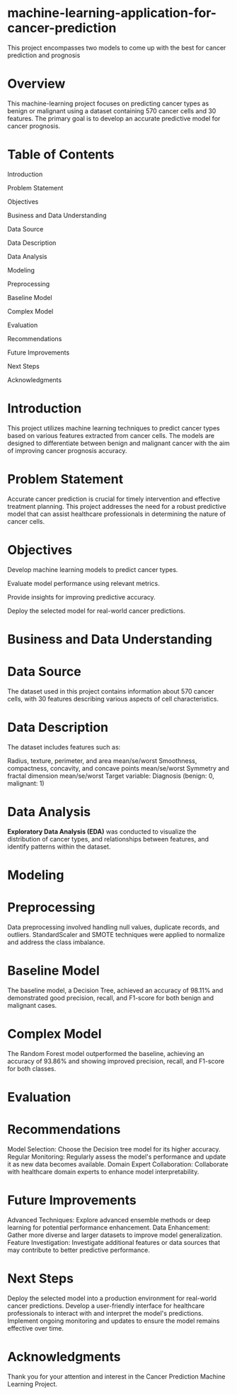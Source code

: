 # machine-learning-application-for-cancer-prediction
This project encompasses two models to come up with the best for cancer prediction and prognosis
# Overview
This machine-learning project focuses on predicting cancer types as benign or malignant using a dataset containing 570 cancer cells and 30 features. The primary goal is to develop an accurate predictive model for cancer prognosis.

# Table of Contents
Introduction

Problem Statement

Objectives

Business and Data Understanding

Data Source

Data Description

Data Analysis

Modeling

Preprocessing

Baseline Model

Complex Model

Evaluation

Recommendations

Future Improvements

Next Steps

Acknowledgments

# Introduction

This project utilizes machine learning techniques to predict cancer types based on various features extracted from cancer cells. The models are designed to differentiate between benign and malignant cancer with the aim of improving cancer prognosis accuracy.

# Problem Statement
Accurate cancer prediction is crucial for timely intervention and effective treatment planning. This project addresses the need for a robust predictive model that can assist healthcare professionals in determining the nature of cancer cells.

# Objectives
Develop machine learning models to predict cancer types.

Evaluate model performance using relevant metrics.

Provide insights for improving predictive accuracy.

Deploy the selected model for real-world cancer predictions.

# Business and Data Understanding
# Data Source
The dataset used in this project contains information about 570 cancer cells, with 30 features describing various aspects of cell characteristics.

# Data Description
The dataset includes features such as:

Radius, texture, perimeter, and area mean/se/worst
Smoothness, compactness, concavity, and concave points mean/se/worst
Symmetry and fractal dimension mean/se/worst
Target variable: Diagnosis (benign: 0, malignant: 1)

# Data Analysis
**Exploratory Data Analysis (EDA)** was conducted to visualize the distribution of cancer types, and relationships between features, and identify patterns within the dataset.

# Modeling
# Preprocessing
Data preprocessing involved handling null values, duplicate records, and outliers. StandardScaler and SMOTE techniques were applied to normalize and address the class imbalance.

# Baseline Model
The baseline model, a Decision Tree, achieved an accuracy of 98.11% and demonstrated good precision, recall, and F1-score for both benign and malignant cases.

# Complex Model
The Random Forest model outperformed the baseline, achieving an accuracy of 93.86% and showing improved precision, recall, and F1-score for both classes.

# Evaluation
# Recommendations
Model Selection: Choose the Decision tree model for its higher accuracy.
Regular Monitoring: Regularly assess the model's performance and update it as new data becomes available.
Domain Expert Collaboration: Collaborate with healthcare domain experts to enhance model interpretability.
# Future Improvements
Advanced Techniques: Explore advanced ensemble methods or deep learning for potential performance enhancement.
Data Enhancement: Gather more diverse and larger datasets to improve model generalization.
Feature Investigation: Investigate additional features or data sources that may contribute to better predictive performance.
# Next Steps
Deploy the selected model into a production environment for real-world cancer predictions.
Develop a user-friendly interface for healthcare professionals to interact with and interpret the model's predictions.
Implement ongoing monitoring and updates to ensure the model remains effective over time.
# Acknowledgments
Thank you for your attention and interest in the Cancer Prediction Machine Learning Project.





